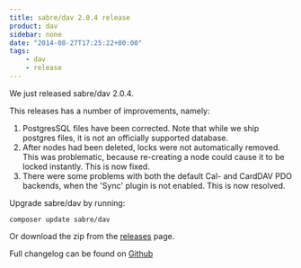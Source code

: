 ```yaml
---
title: sabre/dav 2.0.4 release
product: dav
sidebar: none
date: "2014-08-27T17:25:22+00:00"
tags:
    - dav
    - release
---
```


We just released sabre/dav 2.0.4.

This releases has a number of improvements, namely:

1. PostgresSQL files have been corrected. Note that while we ship postgres
   files, it is not an officially supported database.
2. After nodes had been deleted, locks were not automatically removed. This was
   problematic, because re-creating a node could cause it to be locked
   instantly. This is now fixed.
3. There were some problems with both the default Cal- and CardDAV PDO
   backends, when the 'Sync' plugin is not enabled. This is now resolved.

Upgrade sabre/dav by running:

    composer update sabre/dav

Or download the zip from the [releases][2] page.

Full changelog can be found on [Github][1]

[1]: https://github.com/fruux/sabre-dav/blob/2.0.4/ChangeLog.md
[2]: https://github.com/fruux/sabre-dav/releases
